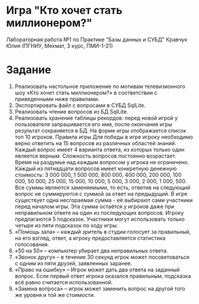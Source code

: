 # Игра "Кто хочет стать миллионером?"
Лабораторная работа №1 по Практике "Базы данных и СУБД"
Кравчук Юлия (ПГНИУ, Мехмат, 3 курс, ПМИ-1-21)

# Задание
1.	Реализовать настольное приложение по мотивам телевизионного шоу «Кто хочет стать миллионером?» в соответствии с приведенными ниже правилами.
2.	Экспортировать файл с вопросами в СУБД SqlLite.
3.	Реализовать чтение вопросов из БД SqlLite.
4.	Реализовать хранение таблицы рекордов: перед новой игрой у пользователя запрашивается его имя, после окончания игры результат сохраняется в БД. На форме игры отображается список топ 10 игроков. 
Правила игры
Для победы в игре игроку необходимо верно ответить на 15 вопросов из различных областей знаний. Каждый вопрос имеет 4 варианта ответа, из которых только один является верным. Сложность вопросов постоянно возрастает. Время на раздумье над каждым вопросом у игрока не ограничено. 
Каждый из пятнадцати вопросов имеет конкретную денежную стоимость: 3 000 000, 1 500 000, 800 000, 400 000, 200 000, 100 000, 50 000, 25 000, 15 000, 10 000, 5 000, 3 000, 2 000, 1 000, 500.
Все суммы являются заменяемыми, то есть, ответив на следующий вопрос не суммируются с суммой за ответ на предыдущий. В игре существует одна несгораемая сумма - её выбирают сами участники перед началом игры. Эта сумма остаётся у игроков даже при неправильном ответе на один из последующих вопросов. 
Игроку предлагаются 5 подсказок. Участники могут использовать только четыре из пяти подсказок по ходу игры.
1.	«Помощь зала» – каждый зритель в студии голосует за правильный, на его взгляд, ответ, а игроку предоставляется статистика голосования. 
2.	«50 на 50» – компьютер убирает два неправильных ответа. 
3.	«Звонок другу» – в течение 30 секунд игрок может посоветоваться с одним из пяти друзей, заявленных заранее.
4.	«Право на ошибку» – Игрок может дать два ответа на заданный вопрос. Если первый ответ игрока оказался правильным, подсказка всё равно считается использованной. 
5.	«Замена вопроса» – игрок может заменить вопрос на другой того же уровня и той же стоимости. 
